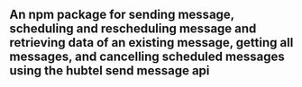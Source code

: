 ## An npm package for sending message, scheduling and rescheduling message and retrieving data of an existing message, getting all messages, and cancelling scheduled messages using the hubtel send message api
